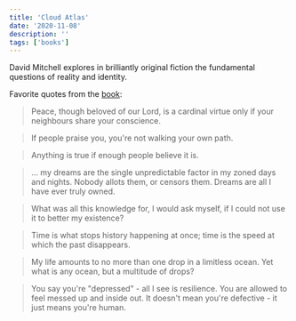 ```yaml
---
title: 'Cloud Atlas'
date: '2020-11-08'
description: ''
tags: ['books']
---
```


David Mitchell explores in brilliantly original fiction the fundamental questions of reality and identity.

Favorite quotes from the [book](https://amzn.eu/47PPyik):

> Peace, though beloved of our Lord, is a cardinal virtue only if your neighbours share your conscience.

> If people praise you, you're not walking your own path.

> Anything is true if enough people believe it is.

> ... my dreams are the single unpredictable factor in my zoned days and nights. Nobody allots them, or censors them. Dreams are all I have ever truly owned.

> What was all this knowledge for, I would ask myself, if I could not use it to better my existence?

> Time is what stops history happening at once; time is the speed at which the past disappears.

> My life amounts to no more than one drop in a limitless ocean. Yet what is any ocean, but a multitude of drops?

> You say you're "depressed" - all I see is resilience. You are allowed to feel messed up and inside out. It doesn't mean you're defective - it just means you're human.
